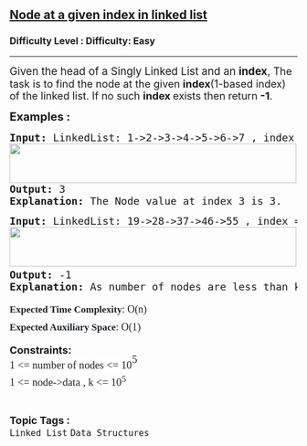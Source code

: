 <h2><a href="https://www.geeksforgeeks.org/problems/node-at-a-given-index-in-linked-list/1?page=2&category=Linked%20List&difficulty=Basic,Easy&sortBy=submissions">Node at a given index in linked list</a></h2><h3>Difficulty Level : Difficulty: Easy</h3><hr><div class="problems_problem_content__Xm_eO"><p><span style="font-size: 18px;"><span style="font-size: 18.6667px;">Given the head of a Singly Linked List and an <strong>index</strong>,</span> The task is to find the node at the given <strong>index</strong>(1-based index) of the linked list. If no such&nbsp;<strong>index </strong>exists then return <strong>-1</strong>.</span></p>
<p><span style="font-size: 20px;"><strong>Examples :</strong></span></p>
<pre><span style="font-size: 18px;"><strong>Input:</strong><strong> </strong>LinkedList: 1-&gt;2-&gt;3-&gt;4-&gt;5-&gt;6-&gt;7 , index = 3<br><img src="https://media.geeksforgeeks.org/img-practice/prod/addEditProblem/700040/Web/Other/blobid0_1720680517.png" width="502" height="69"><br><strong>Output: </strong>3
<strong>Explanation:</strong> The Node value at index 3 is 3.</span>
</pre>
<pre><span style="font-size: 18px;"><strong>Input:</strong><strong> </strong>LinkedList: 19-&gt;28-&gt;37-&gt;46-&gt;55 , index = 6<br><img src="https://media.geeksforgeeks.org/img-practice/prod/addEditProblem/700040/Web/Other/blobid1_1720680549.png" width="502" height="69"><strong><br></strong></span><span style="font-size: 18px;"><strong>Output: </strong>-1<strong><br>Explanation:</strong> As number of nodes are less than k so there is no node at index 6 , therefore our answer is -1.</span></pre>
<p><strong style="font-size: 18px;"><span style="box-sizing: border-box; line-height: 1.7em; font-family: Nunito; color: #1e2229; background-color: #ffffff; font-weight: 400;"><span style="box-sizing: border-box; font-weight: bolder; line-height: 1.7em; font-family: var(--gfg-font-secondary) !important; font-size: 17px !important; color: var(--text-color) !important; background-color: var(--background) !important;">Expected Time Complexity</span>: O(n)<br style="box-sizing: border-box; line-height: 1.7em; font-family: var(--gfg-font-primary) !important; font-size: 17px !important; color: var(--text-color) !important; background-color: var(--background) !important;"><span style="box-sizing: border-box; font-weight: bolder; line-height: 1.7em; font-family: var(--gfg-font-secondary) !important; font-size: 17px !important; color: var(--text-color) !important; background-color: var(--background) !important;">Expected Auxiliary Space</span>: O(1)</span></strong></p>
<p><strong style="font-size: 18px;">Constraints:</strong><br style="font-size: 18px;"><span style="font-size: 14pt;"><span style="color: #1e2229; font-family: Nunito; background-color: #ffffff;">1 &lt;= number of nodes &lt;= 10</span><span style="box-sizing: border-box; line-height: 1.7em; position: relative; vertical-align: baseline; top: -0.5em; font-family: Nunito; color: #1e2229; background-color: #ffffff;">5<br style="box-sizing: border-box; line-height: 1.7em; font-family: var(--gfg-font-primary) !important; color: var(--text-color) !important; background-color: var(--background) !important;"></span><span style="color: #1e2229; font-family: Nunito; background-color: #ffffff;">1 &lt;= node-&gt;data , k &lt;= 10<sup>5</sup></span></span></p></div><br><p><span style=font-size:18px><strong>Topic Tags : </strong><br><code>Linked List</code>&nbsp;<code>Data Structures</code>&nbsp;